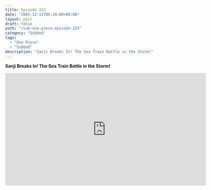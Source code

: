 ```yaml
---
title: Episode 253
date: "2005-12-11T05:30:00+00:00"
layout: post
draft: false
path: "/sub-one-piece-episode-253"
category: "Subbed"
tags:
  - "One Piece"
  - "Subbed"
description: "Sanji Breaks In! The Sea Train Battle in the Storm!"
---
```


**Sanji Breaks In! The Sea Train Battle in the Storm!**

<iframe width="640" height="360" src="https://www.rapidvideo.com/e/FXQH9UK65N" frameborder="0" marginwidth=0 marginheight=0 scrolling=no allowfullscreen></iframe>

